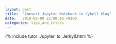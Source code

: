 ```yaml
---
layout: post
title:  "Convert Jupyter Notebook to Jykell blog"
date:   2018-02-09 22:00:16 +0100
categories: tips_and_tricks
---
```

{% include tutor_Jupyter_to_Jerkyll.html %}
